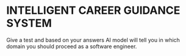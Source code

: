 # INTELLIGENT CAREER GUIDANCE SYSTEM

Give a test and based on your answers AI model will tell you in which domain you should proceed as a software engineer.